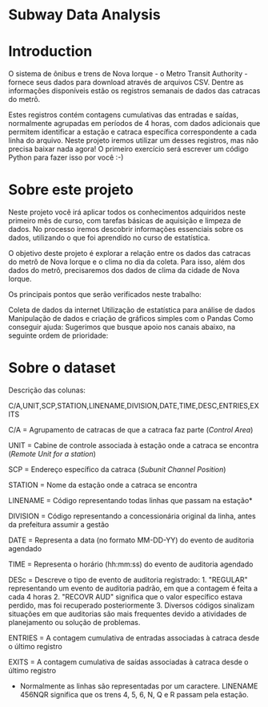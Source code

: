 # Subway Data Analysis

# Introduction
O sistema de ônibus e trens de Nova Iorque - o Metro Transit Authority - fornece seus dados para download através de arquivos CSV. Dentre as informações disponíveis estão os registros semanais de dados das catracas do metrô.

Estes registros contém contagens cumulativas das entradas e saídas, normalmente agrupadas em períodos de 4 horas, com dados adicionais que permitem identificar a estação e catraca específica correspondente a cada linha do arquivo. Neste projeto iremos utilizar um desses registros, mas não precisa baixar nada agora! O primeiro exercício será escrever um código Python para fazer isso por você :-)

# Sobre este projeto
Neste projeto você irá aplicar todos os conhecimentos adquiridos neste primeiro mês de curso, com tarefas básicas de aquisição e limpeza de dados. No processo iremos descobrir informações essenciais sobre os dados, utilizando o que foi aprendido no curso de estatística.

O objetivo deste projeto é explorar a relação entre os dados das catracas do metrô de Nova Iorque e o clima no dia da coleta. Para isso, além dos dados do metrô, precisaremos dos dados de clima da cidade de Nova Iorque.

Os principais pontos que serão verificados neste trabalho:

Coleta de dados da internet
Utilização de estatística para análise de dados
Manipulação de dados e criação de gráficos simples com o Pandas
Como conseguir ajuda: Sugerimos que busque apoio nos canais abaixo, na seguinte ordem de prioridade:

# Sobre o dataset

Descrição das colunas:

C/A,UNIT,SCP,STATION,LINENAME,DIVISION,DATE,TIME,DESC,ENTRIES,EXITS

C/A      = Agrupamento de catracas de que a catraca faz parte (_Control Area_)

UNIT     = Cabine de controle associada à estação onde a catraca se encontra (_Remote Unit for a station_)

SCP      = Endereço específico da catraca (_Subunit Channel Position_)

STATION  = Nome da estação onde a catraca se encontra

LINENAME = Código representando todas linhas que passam na estação*

DIVISION = Código representando a concessionária original da linha, antes da prefeitura assumir a gestão   

DATE     = Representa a data (no formato MM-DD-YY) do evento de auditoria agendado

TIME     = Representa o horário (hh:mm:ss) do evento de auditoria agendado

DESc     = Descreve o tipo de evento de auditoria registrado:
           1. "REGULAR" representando um evento de auditoria padrão, em que a contagem é feita a cada 4 horas
           2. "RECOVR AUD" significa que o valor específico estava perdido, mas foi recuperado posteriormente 
           3. Diversos códigos sinalizam situações em que auditorias são mais frequentes devido a atividades de
              planejamento ou solução de problemas. 
              
ENTRIES  = A contagem cumulativa de entradas associadas à catraca desde o último registro

EXITS    = A contagem cumulativa de saídas associadas à catraca desde o último registro

*  Normalmente as linhas são representadas por um caractere. LINENAME 456NQR significa que os trens 4, 5, 6, N, Q e R passam pela estação.
